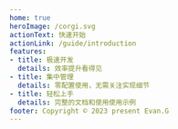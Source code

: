 ```yaml
---
home: true
heroImage: /corgi.svg
actionText: 快速开始
actionLink: /guide/introduction
features:
- title: 极速开发
  details: 效率提升看得见
- title: 集中管理
  details: 零配置使用，无需关注实现细节
- title: 轻松上手
  details: 完整的文档和使用使用示例
footer: Copyright © 2023 present Evan.G
---
```

